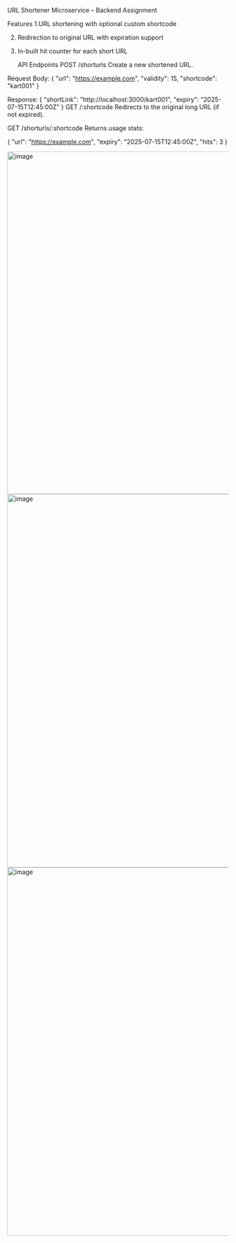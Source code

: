 URL Shortener Microservice – Backend Assignment

Features
1.URL shortening with optional custom shortcode

2. Redirection to original URL with expiration support

3. In-built hit counter for each short URL

   API Endpoints
POST /shorturls
Create a new shortened URL.


Request Body:
{
  "url": "https://example.com",
  "validity": 15,
  "shortcode": "kart001"
}

Response:
{
  "shortLink": "http://localhost:3000/kart001",
  "expiry": "2025-07-15T12:45:00Z"
}
GET /:shortcode
Redirects to the original long URL (if not expired).

GET /shorturls/:shortcode
Returns usage stats:


{
  "url": "https://example.com",
  "expiry": "2025-07-15T12:45:00Z",
  "hits": 3
}

<img width="1356" height="778" alt="image" src="https://github.com/user-attachments/assets/effec822-80fe-4cb9-a516-c161de54a57b" />
<img width="1435" height="848" alt="image" src="https://github.com/user-attachments/assets/c25fd8db-da5a-454c-949b-ef0fb8afc755" />
<img width="1410" height="837" alt="image" src="https://github.com/user-attachments/assets/9b8a8bda-994c-4aeb-a4cd-1f9538ca07f8" />

